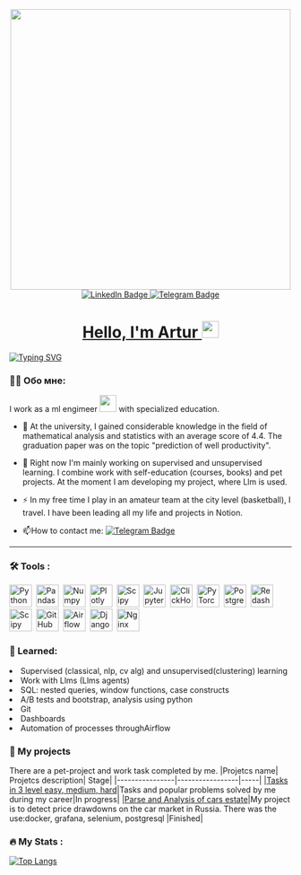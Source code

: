 <div id="header" align="center">
  <img src="ttps://giphy.com/gifs/network-tunnel-crypto-currency-SVgCHJ2n35EA6XFPpO" width='500'/>
</div>
<div id="badges" align="center">
  <a href="https://www.linkedin.com/in/artur-smirnov-918824202/">
  <img src="https://img.shields.io/badge/LinkedIn-blue?style=for-the-badge&logo=linkedin&logoColor=white" alt="LinkedIn Badge"/>
  </a>
  <a href="https://t.me/Artismirnov">
  <img src="https://img.shields.io/badge/Telegram-blue?logo=telegram&logoColor=white&style=for-the-badge" alt="Telegram Badge"/>
</div>
<div align='center'>
<img src="https://komarev.com/ghpvc/?username=artur2525&style=flat-square&color=blue" alt=""/>
<h1>
 Hello, I'm Artur
  <img src="https://media.giphy.com/media/hvRJCLFzcasrR4ia7z/giphy.gif" width="30px"/>
</h1>
</div>

    
[![Typing SVG](https://readme-typing-svg.demolab.com/?lines=Ml+Engineer;Data+Science)](https://git.io/typing-svg)


    
### :man_technologist: Обо мне:
  I work as a ml engimeer  <img src="https://media.giphy.com/media/WUlplcMpOCEmTGBtBW/giphy.gif" width="30"> with specialized education.
- :telescope: At the university, I gained considerable knowledge in the field of mathematical analysis and statistics with an average score of 4.4. The graduation paper was on the topic "prediction of well productivity".

- :seedling: Right now I'm mainly working on supervised and unsupervised learning. I combine work with self-education (courses, books) and pet projects. At the moment I am developing my project, where Llm is used.

- :zap: In my free time I play in an amateur team at the city level (basketball), I travel. I have been leading all my life and projects in Notion.

- :mailbox:How to contact me: [![Telegram Badge](https://img.shields.io/badge/Telegram-blue?logo=telegram&logoColor=white)](https://t.me/Artismirnov)

---

### :hammer_and_wrench: Tools :
<div>
  <img src="https://img.shields.io/badge/python-white?logo=python&style=for-the-badge" title="Python" alt="Python" height="40"/>&nbsp;
  <img src="https://img.shields.io/badge/pandas-white?logo=pandas&logoColor=blue&style=for-the-badge" title="Pandas" alt="Pandas" height="40"/>&nbsp;
  <img src="https://img.shields.io/badge/numpy-white?logo=numpy&logoColor=blue&style=for-the-badge" title="Numpy" alt="Numpy" height="40"/>&nbsp;
  <img src="https://img.shields.io/badge/plotly-white?logo=plotly&logoColor=blue&style=for-the-badge" title="Plotly" alt="Plotly" height="40"/>&nbsp;
  <img src="https://img.shields.io/badge/Scipy-white?logo=Scipy&logoColor=black&style=for-the-badge" title="Scipy" alt="Scipy" height="40"/>&nbsp;
  <img src="https://img.shields.io/badge/Jupyter_notebook-white?logo=Jupyter&style=for-the-badge" title="Jupyter" alt="Jupyter" height="40"/>&nbsp;
  <img src="https://img.shields.io/badge/Clickhouse-white?logo=Clickhouse&style=for-the-badge" title="ClickHouse" alt="ClickHouse" height="40"/>&nbsp;
  <img src="https://img.shields.io/badge/pytorch-white?logo=pytorch&s&style=for-the-badge" title="pytorch"  alt="PyTorch" height="40"/>&nbsp;
  <img src="https://img.shields.io/badge/PostgreSQL-white?logo=PostgreSQL&s&style=for-the-badge" title="PostgreSQL" alt="PostgreSQL" height="40"/>&nbsp;
  <img src="https://img.shields.io/badge/redash-white?logo=redash&logoColor=black&style=for-the-badge" title="Redash" alt="Redash" height="40"/>&nbsp;
  <img src="https://img.shields.io/badge/scipy-white?logo=scipy&s&logoColor=yellow&style=for-the-badge" title="Scipy" alt="Scipy" height="40"/>&nbsp;
  <img src="https://img.shields.io/badge/github-white?logo=github&logoColor=black&style=for-the-badge" title="GitHub" alt="GitHub" height="40"/>&nbsp;
  <img src="https://img.shields.io/badge/Airflow-white?logo=Airflow&style=for-the-badge" title="Airflow" alt="Airflow" height="40"/>&nbsp;
  <img src="https://img.shields.io/badge/django-white?logo=django&logoColor=black&style=for-the-badge" title="Django" alt="Django" height="40"/>&nbsp;
  <img src="https://img.shields.io/badge/docker-white?logo=docker&logoColor=black&style=for-the-badge" title="Docker" alt="Nginx" height="40"/>&nbsp;
  
  
</div>

### :metal: Learned:
<li>Supervised (classical, nlp, cv alg) and unsupervised(clustering) learning
<li>Work with Llms (Llms agents)
<li>SQL: nested queries, window functions, case constructs
<li>A/B tests and bootstrap, analysis using python
<li>Git
<li>Dashboards
<li>Automation of processes throughAirflow
</ul>

### :book: My projects
There are a pet-project and work task completed by me.
|Projetcs name| Projetcs description| Stage|
|----------------|-----------------|-----|
|[Tasks in 3 level easy, medium, hard](https://github.com/artur2525/karpov-projects.git)|Tasks and popular problems solved by me during my career|In progress|
|[Parse and Analysis of cars estate](https://github.com/artur2525/Parse-and-analys)|My project is to detect price drawdowns on the car market in Russia. There was the use:docker, grafana, selenium, postgresql |Finished|

### :fire: My Stats :
  
[![Top Langs](https://github-readme-stats.vercel.app/api/top-langs/?username=artur2525)](https://github.com/anuraghazra/github-readme-stats)
  



<!--
[![codewars](https://www.codewars.com/users/DimDolino/badges/large)](https://www.codewars.com/users/DimDolino)
|[Анализ e-learning продукта](https://github.com/DimDolino/E-learning_project)|Формирование файлов с данными, предобработка данных, формирование рейтингов и антирейтигов курсов, анализ успеваемости студентов.|**Pandas** **Numpy** **Requests**|
|[Исследуем набор карт Magic The Gathering](https://github.com/DimDolino/Magic_the_Gathering)|Обрабатываем данные, формируем графики для ответа на вопросы о составе набора для выпуска нового дополнения к игре|**Pandas** **Numpy** **Ast**|
|Создаем Дашборд для визуализации ключевых процессов в [Tableau](https://public.tableau.com/app/profile/dmitriy7276/viz/KarpovDashboardPractice_16519275094660/SalesMonthlyOverview) и [Yandex Datalens](https://datalens.yandex.ru/syjtr3o11ppwi-profit-overview)|Подключение к БД, построение графиков с использованием новых полей, верстка дашборда |**Tableau** **Yandex Datalens**|
**DimDolino/DimDolino** is a ✨ _special_ ✨ repository because its `README.md` (this file) appears on your GitHub profile.

Here are some ideas to get you started:

- 🔭 I’m currently working on ...
- 🌱 I’m currently learning ...
- 👯 I’m looking to collaborate on ...
- 🤔 I’m looking for help with ...
- 💬 Ask me about ...
- 📫 How to reach me: ...
- 😄 Pronouns: ...
- ⚡ Fun fact: ...
 </a>
  <a href="https://vk.com/judge_cat">
  <img src="https://img.shields.io/badge/VK-blue?logo=VK&logoColor=white&style=for-the-badge"/>
  </a>
-->

<!--
**artur2525/artur2525** is a ✨ _special_ ✨ repository because its `README.md` (this file) appears on your GitHub profile.

Here are some ideas to get you started:

- 🔭 I’m currently working on ...
- 🌱 I’m currently learning ...
- 👯 I’m looking to collaborate on ...
- 🤔 I’m looking for help with ...
- 💬 Ask me about ...
- 📫 How to reach me: ...
- 😄 Pronouns: ...
- ⚡ Fun fact: ...
-->
